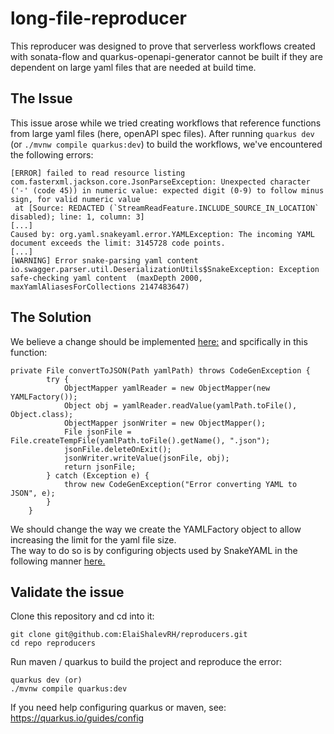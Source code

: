 # long-file-reproducer

This reproducer was designed to prove that serverless workflows created with sonata-flow and quarkus-openapi-generator cannot be built if they are dependent on large yaml files that are needed at build time. 

## The Issue
This issue arose while we tried creating workflows that reference functions from large yaml files (here, openAPI spec files). After running `quarkus dev` (or `./mvnw compile quarkus:dev`) to build the workflows, we've encountered the following errors:

```
[ERROR] failed to read resource listing
com.fasterxml.jackson.core.JsonParseException: Unexpected character ('-' (code 45)) in numeric value: expected digit (0-9) to follow minus sign, for valid numeric value
 at [Source: REDACTED (`StreamReadFeature.INCLUDE_SOURCE_IN_LOCATION` disabled); line: 1, column: 3]
[...]
Caused by: org.yaml.snakeyaml.error.YAMLException: The incoming YAML document exceeds the limit: 3145728 code points.
[...]
[WARNING] Error snake-parsing yaml content
io.swagger.parser.util.DeserializationUtils$SnakeException: Exception safe-checking yaml content  (maxDepth 2000, maxYamlAliasesForCollections 2147483647)
```


## The Solution

We believe a change should be implemented [here:](https://github.com/quarkiverse/quarkus-openapi-generator/blob/f8bf842301fb5aff6c18c18a4b5f6bdfdcc1cdcc/server/deployment/src/main/java/io/quarkiverse/openapi/server/generator/deployment/codegen/ApicurioOpenApiServerCodegen.java) and spcifically in this function:
```
private File convertToJSON(Path yamlPath) throws CodeGenException {
        try {
            ObjectMapper yamlReader = new ObjectMapper(new YAMLFactory());
            Object obj = yamlReader.readValue(yamlPath.toFile(), Object.class);
            ObjectMapper jsonWriter = new ObjectMapper();
            File jsonFile = File.createTempFile(yamlPath.toFile().getName(), ".json");
            jsonFile.deleteOnExit();
            jsonWriter.writeValue(jsonFile, obj);
            return jsonFile;
        } catch (Exception e) {
            throw new CodeGenException("Error converting YAML to JSON", e);
        }
    }
```
We should change the way we create the YAMLFactory object to allow increasing the limit for the yaml file size.  
The way to do so is by configuring objects used by SnakeYAML in the following manner [here.](https://github.com/FasterXML/jackson-dataformats-text/tree/2.15/yaml#maximum-input-yaml-document-size-3-mb)
 


## Validate the issue

Clone this repository and cd into it:
```
git clone git@github.com:ElaiShalevRH/reproducers.git
cd repo reproducers
```

Run maven / quarkus to build the project and reproduce the error:
```
quarkus dev (or)
./mvnw compile quarkus:dev
```

If you need help configuring quarkus or maven, see: https://quarkus.io/guides/config 

